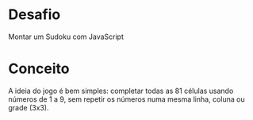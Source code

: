 # Desafio
Montar um Sudoku com JavaScript

# Conceito
A ideia do jogo é bem simples: completar todas as 81 células usando números de 1 a 9, sem repetir os números numa mesma linha, coluna ou grade (3x3).
